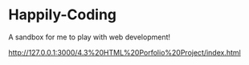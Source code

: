 # Happily-Coding
A sandbox for me to play with web development!

http://127.0.0.1:3000/4.3%20HTML%20Porfolio%20Project/index.html
